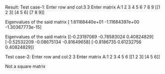 Result:
Test case-1:
Enter row and col:3 3
Enter matrix A:1 2 3 4 5 6 7 8 9
[[1 2 3]
 [4 5 6]
 [7 8 9]]

Eigenvalues of the said matrix
[ 1.61168440e+01 -1.11684397e+00 -1.30367773e-15] 

Eigenvalues of the said matrix
[[-0.23197069 -0.78583024  0.40824829]
 [-0.52532209 -0.08675134 -0.81649658]
 [-0.8186735   0.61232756  0.40824829]]

 Test case-2:
 Enter row and col:2 3
Enter matrix A:1 2 3 4 5 6
[[1 2 3]
 [4 5 6]]

Not a square matrix